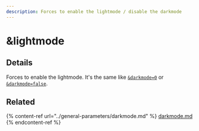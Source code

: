 ```yaml
---
description: Forces to enable the lightmode / disable the darkmode
---
```


# \&lightmode

## Details

Forces to enable the lightmode. It's the same like [`&darkmode=0`](../general-parameters/darkmode.md) or [`&darkmode=false`](../general-parameters/darkmode.md).

## Related

{% content-ref url="../general-parameters/darkmode.md" %}
[darkmode.md](../general-parameters/darkmode.md)
{% endcontent-ref %}
